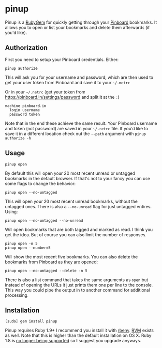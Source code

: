 # pinup

Pinup is a [RubyGem](http://rubygems.org/) for quickly getting through your [Pinboard](https://pinboard.in) bookmarks. It allows you to open or list your bookmarks and delete them afterwards (if you'd like).

## Authorization

First you need to setup your Pinboard credentials. Either:

```
pinup authorize
```

This will ask you for your username and password, which are then used to get your user token from Pinboard and save it to your `~/.netrc`

Or in your `~/.netrc` (get your token from <https://pinboard.in/settings/password> and split it at the `:`)

```
machine pinboard.in
  login username
  password token
```

Note that in the end these achieve the same result. Your Pinboard username and token (not password) are saved in your `~/.netrc` file. If you'd like to save it in a different location check out the `--path` argument with `pinup authorize -h`


## Usage

```
pinup open
```

By default this will open your 20 most recent unread or untagged bookmarks in the default browser. If that's not to your fancy you can use some flags to change the behavior:

```
pinup open --no-untagged
```

This will open your 20 most recent unread bookmarks, without the untagged ones. There is also a `--no-unread` flag for just untagged entires. Using:

```
pinup open --no-untagged --no-unread
```

Will open bookmarks that are both tagged and marked as read. I think you get the idea. But of course you can also limit the number of responses.

```
pinup open -n 5
pinup open --number=5
```

Will show the most recent five bookmarks. You can also delete the bookmarks from Pinboard as they are opened:

```
pinup open --no-untagged --delete -n 5
```

There is also a list command that takes the same arguments as `open` but instead of opening the URLs it just prints them one per line to the console. This way you could pipe the output in to another command for additional processing.

## Installation

```
[sudo] gem install pinup
```

Pinup requires Ruby 1.9+ I recommend you install it with [rbenv](https://github.com/sstephenson/rbenv/). [RVM](https://rvm.io/) exists as well. Note that this is higher than the default installation on OS X. Ruby 1.8 is [no longer being supported](http://www.ruby-lang.org/en/news/2011/10/06/plans-for-1-8-7/) so I suggest you upgrade anyways.

